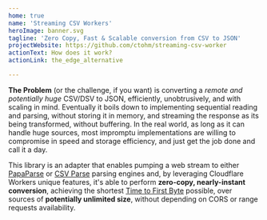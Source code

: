 ```yaml
---
home: true
name: 'Streaming CSV Workers'
heroImage: banner.svg
tagline: 'Zero Copy, Fast & Scalable conversion from CSV to JSON'
projectWebsite: https://github.com/ctohm/streaming-csv-worker
actionText: How does it work?
actionLink: the_edge_alternative

---
```


**The Problem** (or the challenge, if you want) is converting a *remote and potentially huge* CSV/DSV to JSON, efficiently, unobtrusively, and with scaling in mind. Eventually it boils down to implementing sequential reading and parsing, without storing it in memory, and streaming the response as its being transformed, without buffering. In the real world, as long as it can handle huge sources, most impromptu implementations are willing to compromise in speed and storage efficiency, and just get the job done and call it a day.


This library is an adapter that enables pumping a web stream to either [PapaParse](https://www.papaparse.com/docs#remote-files) or [CSV Parse](https://csv.js.org/parse/distributions/browser_esm/) parsing engines and, by leveraging Cloudflare Workers unique features, it's able  to perform **zero-copy, nearly-instant conversion**, achieving the shortest [Time to First Byte](https://developer.mozilla.org/en-US/docs/Glossary/time_to_first_byte) possible, over sources of **potentially unlimited size**, without depending on CORS or range requests availability.

